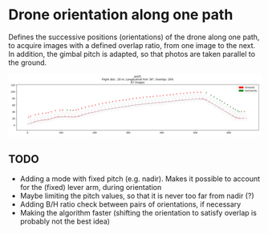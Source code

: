 # Drone orientation along one path

Defines the successive positions (orientations) of the drone along one path, to acquire images with a defined overlap ratio, from one image to the next.
In addition, the gimbal pitch is adapted, so that photos are taken parallel to the ground.

![prof1](/drone_orientation/prof1_orientations.svg)

## TODO

* Adding a mode with fixed pitch (e.g. nadir). Makes it possible to account for the (fixed) lever arm, during orientation
* Maybe limiting the pitch values, so that it is never too far from nadir (?)
* Adding B/H ratio check between pairs of orientations, if necessary
* Making the algorithm faster (shifting the orientation to satisfy overlap is probably not the best idea)
